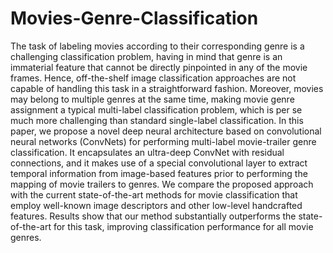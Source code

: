 # Movies-Genre-Classification
The task of labeling movies according to their corresponding genre is a challenging classification problem, having in mind that genre is an immaterial feature that cannot be directly pinpointed in any of the movie frames. Hence, off-the-shelf image classification approaches are not capable of handling this task in a straightforward fashion. Moreover, movies may belong to multiple genres at the same time, making movie genre assignment a typical multi-label classification problem, which is per se much more challenging than standard single-label classification. In this paper, we propose a novel deep neural architecture based on convolutional neural networks (ConvNets) for performing multi-label movie-trailer genre classification. It encapsulates an ultra-deep ConvNet with residual connections, and it makes use of a special convolutional layer to extract temporal information from image-based features prior to performing the mapping of movie trailers to genres. We compare the proposed approach with the current state-of-the-art methods for movie classification that employ well-known image descriptors and other low-level handcrafted features. Results show that our method substantially outperforms the state-of-the-art for this task, improving classification performance for all movie genres.
